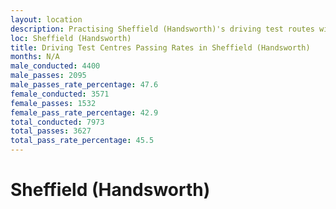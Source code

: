 ```yaml
---
layout: location
description: Practising Sheffield (Handsworth)'s driving test routes will help you become more confident in your gear-changing abilities.
loc: Sheffield (Handsworth)
title: Driving Test Centres Passing Rates in Sheffield (Handsworth)
months: N/A
male_conducted: 4400
male_passes: 2095
male_passes_rate_percentage: 47.6
female_conducted: 3571
female_passes: 1532
female_pass_rate_percentage: 42.9
total_conducted: 7973
total_passes: 3627
total_pass_rate_percentage: 45.5
---
```


# Sheffield (Handsworth)
